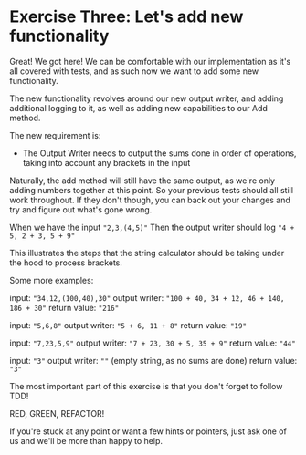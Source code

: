 # Exercise Three: Let's add new functionality

Great! We got here! We can be comfortable with our implementation as it's all covered with tests, and as such now we want to add some new functionality.

The new functionality revolves around our new output writer, and adding additional logging to it, as well as adding new capabilities to our Add method.

The new requirement is:

 - The Output Writer needs to output the sums done in order of operations, taking into account any brackets in the input

Naturally, the add method will still have the same output, as we're only adding numbers together at this point. So your previous tests should all still work throughout. If they don't though, you can back out your changes and try and figure out what's gone wrong.

When we have the input `"2,3,(4,5)"`
Then the output writer should log `"4 + 5, 2 + 3, 5 + 9"`

This illustrates the steps that the string calculator should be taking under the hood to process brackets.

Some more examples:

input: `"34,12,(100,40),30"`
output writer: `"100 + 40, 34 + 12, 46 + 140, 186 + 30"`
return value: `"216"`

input: `"5,6,8"`
output writer: `"5 + 6, 11 + 8"`
return value: `"19"`

input: `"7,23,5,9"`
output writer: `"7 + 23, 30 + 5, 35 + 9"`
return value: `"44"`

input: `"3"`
output writer: `""` (empty string, as no sums are done)
return value: `"3"`

The most important part of this exercise is that you don't forget to follow TDD!

RED, GREEN, REFACTOR!

If you're stuck at any point or want a few hints or pointers, just ask one of us and we'll be more than happy to help.

